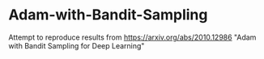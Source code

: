 # Adam-with-Bandit-Sampling
Attempt to reproduce results from
https://arxiv.org/abs/2010.12986
"Adam with Bandit Sampling for Deep Learning"
